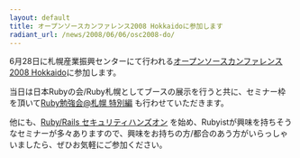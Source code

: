 ```yaml
---
layout: default
title: オープンソースカンファレンス2008 Hokkaidoに参加します
radiant_url: /news/2008/06/06/osc2008-do/
---
```

6月28日に札幌産業振興センターにて行われる[オープンソースカンファレンス2008 Hokkaido](http://www.ospn.jp/osc2008-do/)に参加します。

当日は日本Rubyの会/Ruby札幌としてブースの展示を行うと共に、セミナー枠を頂いて[Ruby勉強会@札幌 特別編](http://www.ospn.jp/osc2008-do/modules/eguide/event.php?eid=7) も行わせていただきます。

他にも、[Ruby/Rails セキュリティハンズオン](http://www.ospn.jp/osc2008-do/modules/eguide/event.php?eid=4) を始め、Rubyistが興味を持ちそうなセミナーが多々ありますので、興味をお持ちの方/都合のあう方がいらっしゃいましたら、ぜひお気軽にご参加ください。
